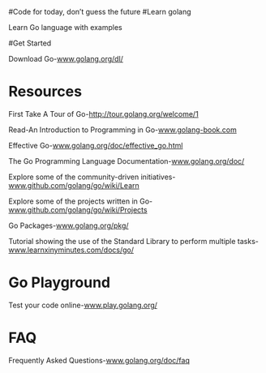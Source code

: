 #Code for today, don’t guess the future
#Learn golang

Learn Go language with examples 

#Get Started

Download Go-www.golang.org/dl/

# Resources

First Take A Tour of Go-http://tour.golang.org/welcome/1

Read-An Introduction to Programming in Go-www.golang-book.com

Effective Go-www.golang.org/doc/effective_go.html

The Go Programming Language Documentation-www.golang.org/doc/

Explore some of the community-driven initiatives-www.github.com/golang/go/wiki/Learn

Explore some of the projects written in Go-www.github.com/golang/go/wiki/Projects

Go Packages-www.golang.org/pkg/

Tutorial showing the use of the Standard Library to perform multiple tasks-www.learnxinyminutes.com/docs/go/

# Go Playground

Test your code online-www.play.golang.org/

# FAQ

Frequently Asked Questions-www.golang.org/doc/faq

